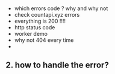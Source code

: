 ###


- which errors code ? why and why not
- check countapi.xyz  errors   
- everything is 200 !!!!
- http status code
- worker demo
- why not 404 every time
- 


## 2. how to handle the error?
